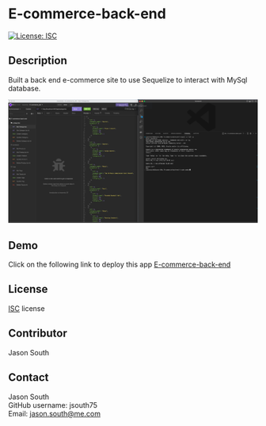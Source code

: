 # E-commerce-back-end

[![License: ISC](https://img.shields.io/badge/License-ISC-blue.svg)](https://opensource.org/licenses/ISC)

## Description

Built a back end e-commerce site to use Sequelize to interact with MySql database. 

<img src="./assets/E-commerce_screenshot.png">

## Demo

Click on the following link to deploy this app 
<a href="https://drive.google.com/file/d/1eelhZtaHYuV9gqcOP-2TopQcrOqhapkr/view?usp=sharing" title="E-commerce back end">E-commerce-back-end</a>

## License

[ISC](https://choosealicense.com/licenses/isc/) license

## Contributor

Jason South

## Contact
Jason South <br/>
GitHub username: jsouth75 <br/>
Email: jason.south@me.com
